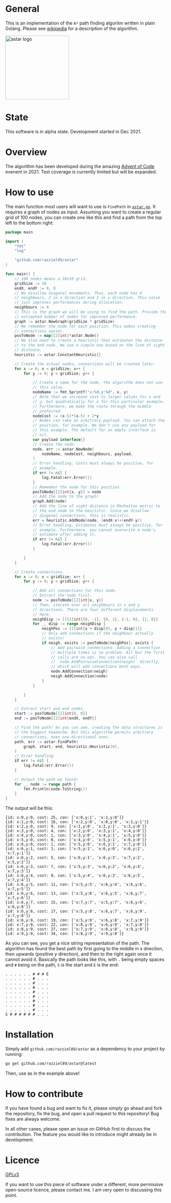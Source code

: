 # General

This is an implementation of the `A*` path finding algoritm written in plain
Golang.
Please see [wikipedia](https://en.wikipedia.org/wiki/A*_search_algorithm) for a
description of the algorithm.

<img src="./logo.png" alt="astar logo" width="200"/>

# State

This software is in alpha state.
Development started in Dec 2021.

# Overview

The algorithm has been developed during the amazing [Advent of
Code](https://adventofcode.com) evenent in 2021.
Test coverage is currently limited but will be expanded.

# How to use

The main function most users will want to use is `FindPath` in
[`astar.go`](./astar.go).
It requires a graph of nodes as input.
Assuming you want to create a regular grid of 100 nodes, you can create one like
this and find a path from the top left to the bottom right:

```go
package main

import (
	"fmt"
	"log"

	"github.com/razziel89/astar"
)

func main() {
	// 100 nodes means a 10x10 grid.
	gridSize := 10
	endX, endY := 9, 9
	// We disallow diagonal movements. Thus, each node has 4
	// neighbours, 2 in x direction and 2 in y direction. This value
	// just improves performances during allocation.
	neighbours := 4
	// This is the graph we will be using to find the path. Provide the
    // estimated number of nodes for improved performance.
	graph := astar.NewGraph(gridSize * gridSize)
	// We remember the node for each position. This makes creating
	// connections easier.
	posToNode := map[[2]int]*astar.Node{}
	// We also need to create a heuristic that estimates the distance
	// to the end node. We use a simple one based on the line of sight
	// distance.
	heuristic := astar.ConstantHeuristic{}

	// Create the actual nodes, connections will be created later.
	for x := 0; x < gridSize; x++ {
		for y := 0; y < gridSize; y++ {

			// Create a name for the node, the algorithm does not use
			// this value.
			nodeName := fmt.Sprintf("x:%d,y:%d", x, y)
			// Note that we increase cost to larger values for x and
			// y, but quadratically for x for this particular example.
			// Furthermore, we make the route through the middle
			// preferred.
			nodeCost := (x-5)*(x-5) + 2*y
			// Nodes can take an arbitrary payload. You can attach the
			// position, for example. We don't use any payload for
			// this example. The default for an empty interface is
			// nil.
			var payload interface{}
			// Create the node.
			node, err := astar.NewNode(
				nodeName, nodeCost, neighbours, payload,
			)
			// Error handling. Costs must always be positive, for
			// example.
			if err != nil {
				log.Fatal(err.Error())
			}
			// Remember the node for this position.
			posToNode[[2]int{x, y}] = node
			// Add the node to the graph!
			graph.Add(node)
			// Add the line of sight distance in Manhattan metric to
			// the end node to the heuristic. Since we disallow
			// diagonal connections, this is realistic.
			err = heuristic.AddNode(node, (endX-x)+(endY-y))
			// Error handling. Estimates must always be positive, for
			// example. Furthermore, you cannot overwrite a node's
			// estimate after adding it.
			if err != nil {
				log.Fatal(err.Error())
			}

		}
	}

	// Create connections.
	for x := 0; x < gridSize; x++ {
		for y := 0; y < gridSize; y++ {

			// Add all connections for this node.
			// Extract the node first.
			node := posToNode[[2]int{x, y}]
			// Then, iterate over all neighbours in x and y
			// directions. There are four different displacements
			// here.
			neighDisp := [][2]int{{0, -1}, {0, 1}, {-1, 0}, {1, 0}}
			for _, disp := range neighDisp {
				neighPos := [2]int{x + disp[0], y + disp[1]}
				// Only add connections if the neighbour actually
				// exists!
				if neigh, exists := posToNode[neighPos]; exists {
					// Add pairwise connections. Adding a connection
					// multiple times is no problem. All but the first
					// calls are no-ops. You can also call
                    // `node.AddPairwiseConnection(neigh)` directly,
                    // which will add connections both ways.
					node.AddConnection(neigh)
					neigh.AddConnection(node)
				}
			}

		}
	}

	// Extract start and end nodes.
	start := posToNode[[2]int{0, 0}]
	end := posToNode[[2]int{endX, endY}]

	// Find the path! As you can see, creating the data structures is
	// the biggest headache. But this algorithm permits arbitrary
	// connections, even one-directional ones.
	path, err := astar.FindPath(
		graph, start, end, heuristic.Heuristic(0),
	)
	// Error handling.
	if err != nil {
		log.Fatal(err.Error())
	}

	// Output the path we found!
	for _, node := range path {
		fmt.Println(node.ToString())
	}
}
```

The output will be this:

```
{id: x:0,y:0, cost: 25, con: ['x:0,y:1', 'x:1,y:0']}
{id: x:1,y:0, cost: 16, con: ['x:2,y:0', 'x:0,y:0', 'x:1,y:1']}
{id: x:2,y:0, cost: 9, con: ['x:1,y:0', 'x:2,y:1', 'x:3,y:0']}
{id: x:3,y:0, cost: 4, con: ['x:2,y:0', 'x:3,y:1', 'x:4,y:0']}
{id: x:4,y:0, cost: 1, con: ['x:3,y:0', 'x:4,y:1', 'x:5,y:0']}
{id: x:5,y:0, cost: 0, con: ['x:4,y:0', 'x:5,y:1', 'x:6,y:0']}
{id: x:6,y:0, cost: 1, con: ['x:5,y:0', 'x:6,y:1', 'x:7,y:0']}
{id: x:6,y:1, cost: 3, con: ['x:5,y:1', 'x:6,y:0', 'x:6,y:2', 'x:7,y:1']}
{id: x:6,y:2, cost: 5, con: ['x:6,y:1', 'x:6,y:3', 'x:7,y:2', 'x:5,y:2']}
{id: x:6,y:3, cost: 7, con: ['x:5,y:3', 'x:6,y:2', 'x:6,y:4', 'x:7,y:3']}
{id: x:6,y:4, cost: 9, con: ['x:5,y:4', 'x:6,y:3', 'x:6,y:5', 'x:7,y:4']}
{id: x:6,y:5, cost: 11, con: ['x:5,y:5', 'x:6,y:4', 'x:6,y:6', 'x:7,y:5']}
{id: x:6,y:6, cost: 13, con: ['x:5,y:6', 'x:6,y:5', 'x:6,y:7', 'x:7,y:6']}
{id: x:6,y:7, cost: 15, con: ['x:7,y:7', 'x:5,y:7', 'x:6,y:6', 'x:6,y:8']}
{id: x:6,y:8, cost: 17, con: ['x:5,y:8', 'x:6,y:7', 'x:6,y:9', 'x:7,y:8']}
{id: x:6,y:9, cost: 19, con: ['x:5,y:9', 'x:6,y:8', 'x:7,y:9']}
{id: x:7,y:9, cost: 22, con: ['x:8,y:9', 'x:6,y:9', 'x:7,y:8']}
{id: x:8,y:9, cost: 27, con: ['x:7,y:9', 'x:8,y:8', 'x:9,y:9']}
{id: x:9,y:9, cost: 34, con: ['x:8,y:9', 'x:9,y:8']}
```

As you can see, you get a nice string representation of the path.
The algorithm has found the best path by first going to the middle in x
direction, then upwards (positive y direction), and then to the right again
once it cannot avoid it.
Basically the path looks like this, with `.` being empty spaces and `#` being on
the path, `S` is the start and `E` is the end:

```
. . . . . . # # # E
. . . . . . # . . .
. . . . . . # . . .
. . . . . . # . . .
. . . . . . # . . .
. . . . . . # . . .
. . . . . . # . . .
. . . . . . # . . .
. . . . . . # . . .
S # # # # # # . . .
```

# Installation

Simply add `github.com/razziel89/astar` as a dependency to your project by
running:
```bash
go get github.com/razziel89/astar@latest
```
Then, use as in the example above!

# How to contribute

If you have found a bug and want to fix it, please simply go ahead and fork the
repository, fix the bug, and open a pull request to this repository!
Bug fixes are always welcome.

In all other cases, please open an issue on GitHub first to discuss the
contribution.
The feature you would like to introduce might already be in development.

# Licence

[GPLv3](./LICENCE)

If you want to use this piece of software under a different, more permissive
open-source licence, please contact me.
I am very open to discussing this point.
